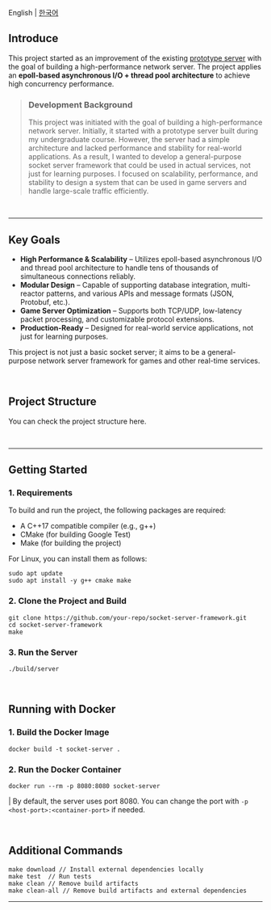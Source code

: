 
English | [한국어](docs/README_kr.md)

## Introduce

This project started as an improvement of the existing [prototype server](https://github.com/ImGdevel/MJU-backend2024/tree/main/chat_server) with the goal of building a high-performance network server. The project applies an **epoll-based asynchronous I/O + thread pool architecture** to achieve high concurrency performance.

> ### Development Background
> This project was initiated with the goal of building a high-performance network server. Initially, it started with a prototype server built during my undergraduate course. However, the server had a simple architecture and lacked performance and stability for real-world applications.
> As a result, I wanted to develop a general-purpose socket server framework that could be used in actual services, not just for learning purposes.
> I focused on scalability, performance, and stability to design a system that can be used in game servers and handle large-scale traffic efficiently.

<br>

---

## Key Goals
- **High Performance & Scalability** – Utilizes epoll-based asynchronous I/O and thread pool architecture to handle tens of thousands of simultaneous connections reliably.
- **Modular Design** – Capable of supporting database integration, multi-reactor patterns, and various APIs and message formats (JSON, Protobuf, etc.).
- **Game Server Optimization** – Supports both TCP/UDP, low-latency packet processing, and customizable protocol extensions.
- **Production-Ready** – Designed for real-world service applications, not just for learning purposes.

This project is not just a basic socket server; it aims to be a general-purpose network server framework for games and other real-time services.

<br>

## Project Structure

You can check the project structure here.

<br>

---

## Getting Started

### 1. Requirements
   
To build and run the project, the following packages are required:
- A C++17 compatible compiler (e.g., g++)
- CMake (for building Google Test)
- Make (for building the project)

For Linux, you can install them as follows:
```shell
sudo apt update
sudo apt install -y g++ cmake make
```

### 2. Clone the Project and Build

```shell
git clone https://github.com/your-repo/socket-server-framework.git
cd socket-server-framework
make
```

### 3. Run the Server

```shell
./build/server
```

<br>

## Running with Docker

### 1. Build the Docker Image
```shell
docker build -t socket-server .
```

### 2. Run the Docker Container
```shell
docker run --rm -p 8080:8080 socket-server
```
  | By default, the server uses port 8080. You can change the port with `-p <host-port>:<container-port>` if needed.

<br>

## Additional Commands

```
make download // Install external dependencies locally
make test  // Run tests
make clean // Remove build artifacts
make clean-all // Remove build artifacts and external dependencies
```

---
